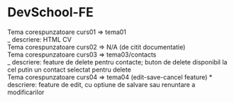 # DevSchool-FE

Tema corespunzatoare curs01 => tema01\
_ descriere: HTML CV\
Tema corespunzatoare curs02 => N/A (de citit documentatie)\
Tema corespunzatoare curs03 => tema03/contacts\
_ descriere: feature de delete pentru contacte; buton de delete disponibil la cel putin un contact selectat pentru delete\
Tema corespunzatoare curs04 => tema04 (edit-save-cancel feature) \* descriere: feature de edit, cu optiune de salvare sau renuntare a modificarilor
